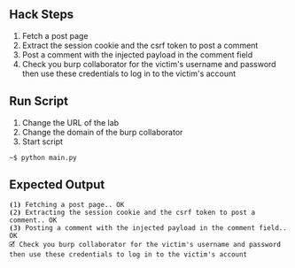 ## Hack Steps

1. Fetch a post page
2. Extract the session cookie and the csrf token to post a comment
3. Post a comment with the injected payload in the comment field
4. Check you burp collaborator for the victim's username and password then use these credentials to log in to the victim's account

## Run Script

1. Change the URL of the lab
2. Change the domain of the burp collaborator
3. Start script

```
~$ python main.py
```

## Expected Output

```
⦗1⦘ Fetching a post page.. OK
⦗2⦘ Extracting the session cookie and the csrf token to post a comment.. OK
⦗3⦘ Posting a comment with the injected payload in the comment field.. OK
🗹 Check you burp collaborator for the victim's username and password then use these credentials to log in to the victim's account
```
